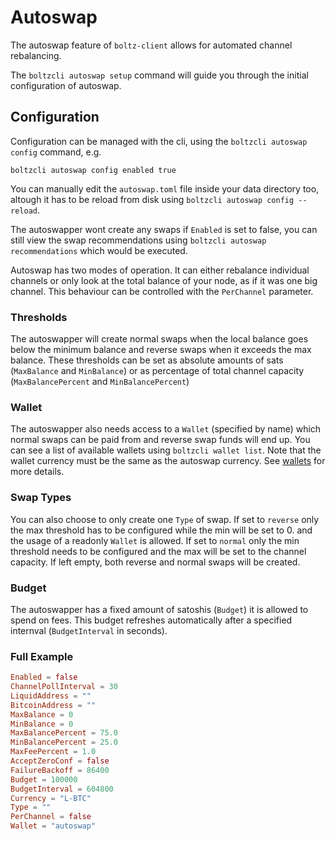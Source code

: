 # Autoswap

The autoswap feature of `boltz-client` allows for automated channel rebalancing.

The `boltzcli autoswap setup` command will guide you through the initial configuration of autoswap.

## Configuration

Configuration can be managed with the cli, using the `boltzcli autoswap config` command, e.g.

`boltzcli autoswap config enabled true`

You can manually edit the `autoswap.toml` file inside your data directory too, altough it has to be reload from disk using `boltzcli autoswap config --reload`.

The autoswapper wont create any swaps if `Enabled` is set to false, you can still view the swap recommendations using `boltzcli autoswap recommendations` which would be executed.

Autoswap has two modes of operation. It can either rebalance individual channels or only look at the total balance of your node, as if it was one big channel.
This behaviour can be controlled with the `PerChannel` parameter.

### Thresholds

The autoswapper will create normal swaps when the local balance goes below the minimum balance and reverse swaps when it exceeds the max balance.
These thresholds can be set as absolute amounts of sats (`MaxBalance` and `MinBalance`) or as percentage of total channel capacity (`MaxBalancePercent` and `MinBalancePercent`)

### Wallet

The autoswapper also needs access to a `Wallet` (specified by name) which normal swaps can be paid from and reverse swap funds will end up.
You can see a list of available wallets using `boltzcli wallet list`. Note that the wallet currency must be the same as the autoswap currency. 
See [wallets](wallets.md) for more details.

### Swap Types

You can also choose to only create one `Type` of swap. 
If set to `reverse` only the max threshold has to be configured while the min will be set to 0. and the usage of a readonly `Wallet` is allowed.
If set to `normal` only the min threshold needs to be configured and the max will be set to the channel capacity.
If left empty, both reverse and normal swaps will be created.

### Budget

The autoswapper has a fixed amount of satoshis (`Budget`) it is allowed to spend on fees. This budget refreshes automatically after a specified internval (`BudgetInterval` in seconds).

### Full Example

```toml
Enabled = false
ChannelPollInterval = 30
LiquidAddress = ""
BitcoinAddress = ""
MaxBalance = 0
MinBalance = 0
MaxBalancePercent = 75.0
MinBalancePercent = 25.0
MaxFeePercent = 1.0
AcceptZeroConf = false
FailureBackoff = 86400
Budget = 100000
BudgetInterval = 604800
Currency = "L-BTC"
Type = ""
PerChannel = false
Wallet = "autoswap"
```
